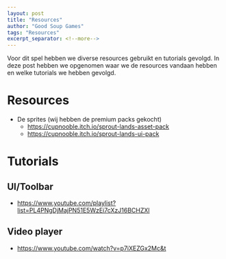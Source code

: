 ```yaml
---
layout: post
title: "Resources"
author: "Good Soup Games"
tags: "Resources"
excerpt_separator: <!--more-->
---
```


Voor dit spel hebben we diverse resources gebruikt en tutorials gevolgd. In deze post hebben we opgenomen waar we de resources vandaan hebben en welke tutorials we hebben gevolgd.

# Resources
- De sprites (wij hebben de premium packs gekocht)
  - https://cupnooble.itch.io/sprout-lands-asset-pack
  - https://cupnooble.itch.io/sprout-lands-ui-pack

# Tutorials
## UI/Toolbar
- https://www.youtube.com/playlist?list=PL4PNgDjMajPN51E5WzEi7cXzJ16BCHZXl

## Video player
- https://www.youtube.com/watch?v=p7iXEZGx2Mc&t